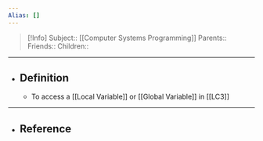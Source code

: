 ```yaml
---
Alias: []
---
```

> [!Info]
> Subject:: [[Computer Systems Programming]]
> Parents:: 
> Friends:: 
> Children:: 
---
- ## Definition
	- To access a [[Local Variable]] or [[Global Variable]] in [[LC3]] 
---
- ## Reference